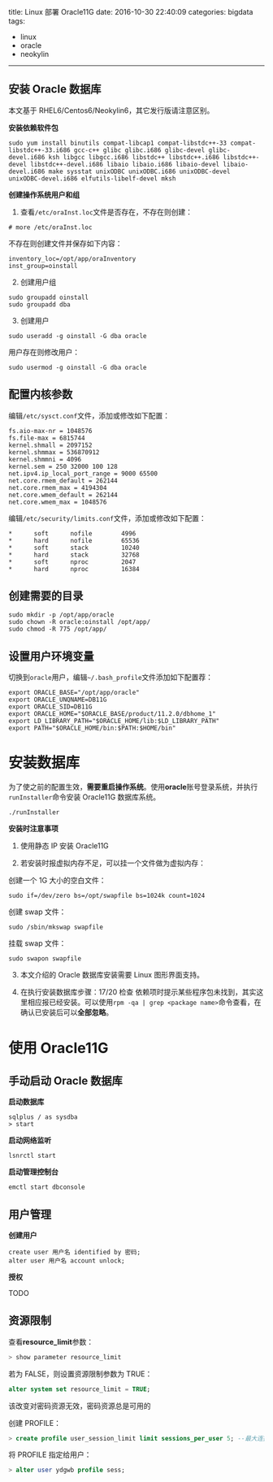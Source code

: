 title: Linux 部署 Oracle11G
date: 2016-10-30 22:40:09
categories: bigdata
tags:

- linux
- oracle
- neokylin

---

## 安装 Oracle 数据库

本文基于 RHEL6/Centos6/Neokylin6，其它发行版请注意区别。

**安装依赖软件包**

```
sudo yum install binutils compat-libcap1 compat-libstdc++-33 compat-libstdc++-33.i686 gcc-c++ glibc glibc.i686 glibc-devel glibc-devel.i686 ksh libgcc libgcc.i686 libstdc++ libstdc++.i686 libstdc++-devel libstdc++-devel.i686 libaio libaio.i686 libaio-devel libaio-devel.i686 make sysstat unixODBC unixODBC.i686 unixODBC-devel unixODBC-devel.i686 elfutils-libelf-devel mksh
```

**创建操作系统用户和组**

1. 查看`/etc/oraInst.loc`文件是否存在，不存在则创建：

```
# more /etc/oraInst.loc
```

不存在则创建文件并保存如下内容：

```
inventory_loc=/opt/app/oraInventory
inst_group=oinstall
```

2. 创建用户组

```
sudo groupadd oinstall
sudo groupadd dba
```

3. 创建用户

```
sudo useradd -g oinstall -G dba oracle
```

用户存在则修改用户：

```
sudo usermod -g oinstall -G dba oracle
```

## 配置内核参数

编辑`/etc/sysct.conf`文件，添加或修改如下配置：

```
fs.aio-max-nr = 1048576
fs.file-max = 6815744
kernel.shmall = 2097152
kernel.shmmax = 536870912
kernel.shmmni = 4096
kernel.sem = 250 32000 100 128
net.ipv4.ip_local_port_range = 9000 65500
net.core.rmem_default = 262144
net.core.rmem_max = 4194304
net.core.wmem_default = 262144
net.core.wmem_max = 1048576
```

编辑`/etc/security/limits.conf`文件，添加或修改如下配置：

```
*      soft      nofile        4996
*      hard      nofile        65536
*      soft      stack         10240
*      hard      stack         32768
*      soft      nproc         2047
*      hard      nproc         16384
```

## 创建需要的目录

```
sudo mkdir -p /opt/app/oracle
sudo chown -R oracle:oinstall /opt/app/
sudo chmod -R 775 /opt/app/
```

## 设置用户环境变量

切换到`oracle`用户，编辑`~/.bash_profile`文件添加如下配置荐：

```
export ORACLE_BASE="/opt/app/oracle"
export ORACLE_UNQNAME=DB11G
export ORACLE_SID=DB11G
export ORACLE_HOME="$ORACLE_BASE/product/11.2.0/dbhome_1"
export LD_LIBRARY_PATH="$ORACLE_HOME/lib:$LD_LIBRARY_PATH"
export PATH="$ORACLE_HOME/bin:$PATH:$HOME/bin"
```

# 安装数据库

为了使之前的配置生效，**需要重启操作系统**。使用**oracle**账号登录系统，并执行`runInstaller`命令安装 Oracle11G 数据库系统。

```
./runInstaller
```

**安装时注意事项**

1. 使用静态 IP 安装 Oracle11G

2. 若安装时报虚拟内存不足，可以挂一个文件做为虚拟内存：

创建一个 1G 大小的空白文件：

```
sudo if=/dev/zero bs=/opt/swapfile bs=1024k count=1024
```

创建 swap 文件：

```
sudo /sbin/mkswap swapfile
```

挂载 swap 文件：

```
sudo swapon swapfile
```

3. 本文介绍的 Oracle 数据库安装需要 Linux 图形界面支持。

4. 在执行安装数据库步骤：17/20 检查 依赖项时提示某些程序包未找到，其实这里相应报已经安装。可以使用`rpm -qa | grep <package name>`命令查看，在确认已安装后可以**全部忽略**。

# 使用 Oracle11G

## 手动启动 Oracle 数据库

**启动数据库**

```
sqlplus / as sysdba
> start
```

**启动网络监听**

```
lsnrctl start
```

**启动管理控制台**

```
emctl start dbconsole
```

## 用户管理

**创建用户**

```
create user 用户名 identified by 密码;
alter user 用户名 account unlock;
```

**授权**

TODO

## 资源限制

查看**resource_limit**参数：

```sql
> show parameter resource_limit
```

若为 FALSE，则设置资源限制参数为 TRUE：

```sql
alter system set resource_limit = TRUE;
```

该改变对密码资源无效，密码资源总是可用的

创建 PROFILE：

```sql
> create profile user_session_limit limit sessions_per_user 5; --最大连接数限制为5
```

将 PROFILE 指定给用户：

```sql
> alter user ydgwb profile sess;
```
